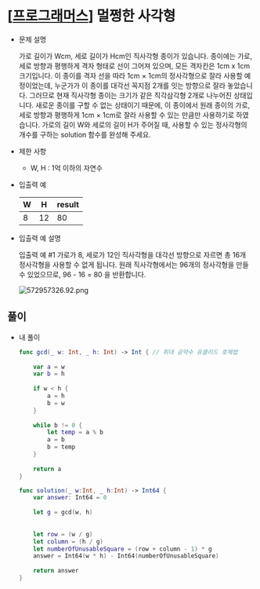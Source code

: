 # [[프로그래머스](https://programmers.co.kr/learn/courses/30/lessons/62048)] 멀쩡한 사각형

- 문제 설명

  가로 길이가 Wcm, 세로 길이가 Hcm인 직사각형 종이가 있습니다. 종이에는 가로, 세로 방향과 평행하게 격자 형태로 선이 그어져 있으며, 모든 격자칸은 1cm x 1cm 크기입니다. 이 종이를 격자 선을 따라 1cm × 1cm의 정사각형으로 잘라 사용할 예정이었는데, 누군가가 이 종이를 대각선 꼭지점 2개를 잇는 방향으로 잘라 놓았습니다. 그러므로 현재 직사각형 종이는 크기가 같은 직각삼각형 2개로 나누어진 상태입니다. 새로운 종이를 구할 수 없는 상태이기 때문에, 이 종이에서 원래 종이의 가로, 세로 방향과 평행하게 1cm × 1cm로 잘라 사용할 수 있는 만큼만 사용하기로 하였습니다.
  가로의 길이 W와 세로의 길이 H가 주어질 때, 사용할 수 있는 정사각형의 개수를 구하는 solution 함수를 완성해 주세요.

- 제한 사항

  - W, H : 1억 이하의 자연수

- 입출력 예

  | W    | H    | result |
  | ---- | ---- | ------ |
  | 8    | 12   | 80     |

- 입출력 예 설명

  입출력 예 #1
  가로가 8, 세로가 12인 직사각형을 대각선 방향으로 자르면 총 16개 정사각형을 사용할 수 없게 됩니다. 원래 직사각형에서는 96개의 정사각형을 만들 수 있었으므로, 96 - 16 = 80 을 반환합니다.

  ![572957326.92.png](https://grepp-programmers.s3.amazonaws.com/files/production/ee895b2cd9/567420db-20f4-4064-afc3-af54c4a46016.png)

## 풀이

- 내 풀이

  ```swift
  func gcd(_ w: Int, _ h: Int) -> Int { // 취대 공약수 유클리드 호제법
      
      var a = w
      var b = h
      
      if w < h {
          a = h
          b = w
      }
      
      while b != 0 {
          let temp = a % b
          a = b
          b = temp
      }
      
      return a
  }
  
  func solution(_ w:Int, _ h:Int) -> Int64 {
      var answer: Int64 = 0
      
      let g = gcd(w, h)
      
      
      let row = (w / g)
      let column = (h / g)
      let numberOfUnusableSquare = (row + column - 1) * g
      answer = Int64(w * h) - Int64(numberOfUnusableSquare)
      
      return answer
  }
  ```

  

